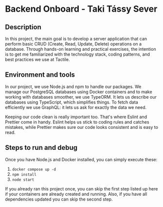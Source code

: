 # Backend Onboard - Taki Tássy Sever

## Description

In this project, the main goal is to develop a server application that can perform basic CRUD (Create, Read, Update, Delete) operations on a database. Through hands-on learning and practical exercises, the intention is to get me familiarized with the technology stack, coding patterns, and best practices we use at Tactile.

## Environment and tools

In our project, we use Node.js and npm to handle our packages. We manage our PostgreSQL databases using Docker containers and to make working with databases smoother, we use TypeORM. It lets us describe our databases using TypeScript, which simplifies things. To fetch data efficiently we use GraphQL: it lets us ask for exactly the data we need.

Keeping our code clean is really important too. That's where Eslint and Prettier come in handy. Eslint helps us stick to coding rules and catches mistakes, while Prettier makes sure our code looks consistent and is easy to read.

## Steps to run and debug

Once you have Node.js and Docker installed, you can simply execute these:

1. `docker compose up -d`
1. `npm install`
1. `node start`

If you already ran this project once, you can skip the first step listed up here if your containers are already created and running. Also, if you have all dependencies updated you can skip the second step.
